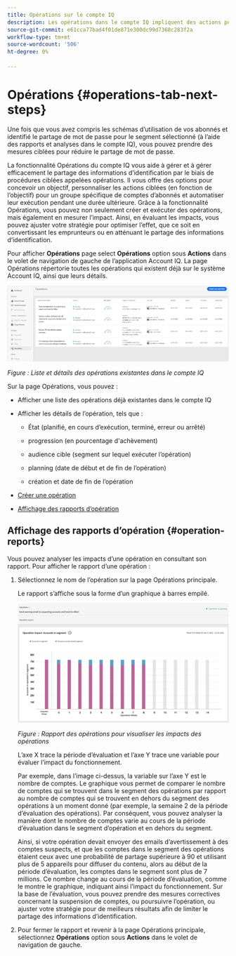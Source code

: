 ```yaml
---
title: Opérations sur le compte IQ
description: Les opérations dans le compte IQ impliquent des actions pour effectuer des automatisations et des opérations en bloc sur les comptes d’abonnés et suivre leurs effets.
source-git-commit: e61cca77bad4f01de871e300dc99d7368c283f2a
workflow-type: tm+mt
source-wordcount: '506'
ht-degree: 0%

---
```



# Opérations {#operations-tab-next-steps}

Une fois que vous avez compris les schémas d’utilisation de vos abonnés et identifié le partage de mot de passe pour le segment sélectionné (à l’aide des rapports et analyses dans le compte IQ), vous pouvez prendre des mesures ciblées pour réduire le partage de mot de passe.

La fonctionnalité Opérations du compte IQ vous aide à gérer et à gérer efficacement le partage des informations d’identification par le biais de procédures ciblées appelées opérations. Il vous offre des options pour concevoir un objectif, personnaliser les actions ciblées (en fonction de l’objectif) pour un groupe spécifique de comptes d’abonnés et automatiser leur exécution pendant une durée ultérieure. Grâce à la fonctionnalité Opérations, vous pouvez non seulement créer et exécuter des opérations, mais également en mesurer l’impact. Ainsi, en évaluant les impacts, vous pouvez ajuster votre stratégie pour optimiser l’effet, que ce soit en convertissant les emprunteurs ou en atténuant le partage des informations d’identification.

Pour afficher **Opérations** page select **Opérations** option sous **Actions** dans le volet de navigation de gauche de l’application Account IQ. La page Opérations répertorie toutes les opérations qui existent déjà sur le système Account IQ, ainsi que leurs détails.

![](assets/operations-page.png)

*Figure : Liste et détails des opérations existantes dans le compte IQ*

Sur la page Opérations, vous pouvez :

* Afficher une liste des opérations déjà existantes dans le compte IQ

* Afficher les détails de l’opération, tels que :

   * État (planifié, en cours d’exécution, terminé, erreur ou arrêté)

   * progression (en pourcentage d&#39;achèvement)

   * audience cible (segment sur lequel exécuter l’opération)

   * planning (date de début et de fin de l’opération)

   * création et date de fin de l’opération

* [Créer une opération](/help/AccountIQ/operation-affecting-user-segment.md)

* [Affichage des rapports d’opération](#operation-reports)

<!--* Search from the list of operations using Search field

* Stop an operation.

* Create a duplicate operation.

* [Configure columns of Operations details page](#configure-columns)-->

## Affichage des rapports d’opération {#operation-reports}

Vous pouvez analyser les impacts d’une opération en consultant son rapport. Pour afficher le rapport d’une opération :

1. Sélectionnez le nom de l’opération sur la page Opérations principale.

   Le rapport s’affiche sous la forme d’un graphique à barres empilé.

   ![](assets/operation-impact-report.png)

   *Figure : Rapport des opérations pour visualiser les impacts des opérations*

   L’axe X trace la période d’évaluation et l’axe Y trace une variable pour évaluer l’impact du fonctionnement.

   Par exemple, dans l’image ci-dessus, la variable sur l’axe Y est le nombre de comptes. Le graphique vous permet de comparer le nombre de comptes qui se trouvent dans le segment des opérations par rapport au nombre de comptes qui se trouvent en dehors du segment des opérations à un moment donné (par exemple, la semaine 2 de la période d’évaluation des opérations). Par conséquent, vous pouvez analyser la manière dont le nombre de comptes varie au cours de la période d’évaluation dans le segment d’opération et en dehors du segment.

   Ainsi, si votre opération devait envoyer des emails d’avertissement à des comptes suspects, et que les comptes dans le segment des opérations étaient ceux avec une probabilité de partage supérieure à 90 et utilisant plus de 5 appareils pour diffuser du contenu, alors au début de la période d’évaluation, les comptes dans le segment sont plus de 7 millions. Ce nombre change au cours de la période d’évaluation, comme le montre le graphique, indiquant ainsi l’impact du fonctionnement. Sur la base de l’évaluation, vous pouvez prendre des mesures correctives concernant la suspension de comptes, ou poursuivre l’opération, ou ajuster votre stratégie pour de meilleurs résultats afin de limiter le partage des informations d’identification.

2. Pour fermer le rapport et revenir à la page Opérations principale, sélectionnez **Opérations** option sous **Actions** dans le volet de navigation de gauche.

<!--

![](assets/operations-details.png)

*Figure: Operation details*
## Configure columns {#configure-columns}

You can select the icon to **Configure columns** on the top of the operations table.

![](assets/config-columns.png)

*Figure: Configure columns of Operations details page*-->